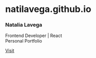 # natilavega.github.io
### Natalia Lavega
Frontend Developer | React <br/>
Personal Portfolio

[Visit](https://natilavega.github.io)
